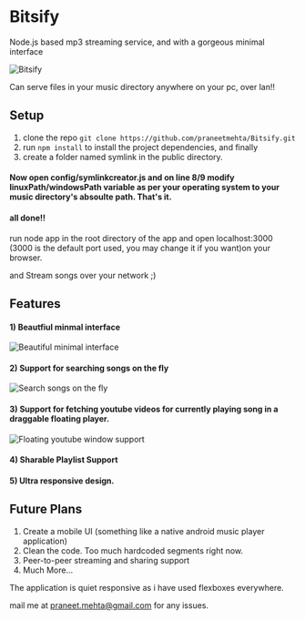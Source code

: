 # Bitsify

Node.js based mp3 streaming service, and with a gorgeous minimal interface

![Bitsify](https://cdn.pbrd.co/images/GCDAq5r.png)

Can serve files in your music directory anywhere on your pc, over lan!!

## Setup

1) clone the repo `git clone https://github.com/praneetmehta/Bitsify.git`
2) run `npm install` to install the project dependencies,  and finally
3) create a folder named symlink in the public directory.

#### Now open config/symlinkcreator.js and on line 8/9 modify linuxPath/windowsPath variable as per your operating system to your music directory's absoulte path. That's it.
#### all done!!

run node app in the root directory of the app and open localhost:3000  (3000 is the default port used, you may change it if you want)on your browser.

and Stream songs over your network ;)

## Features
#### 1) Beautfiul minmal interface

![Beautiful minimal interface](https://cdn.pbrd.co/images/GCDyULP.png)

#### 2) Support for searching songs on the fly

![Search songs on the fly](https://cdn.pbrd.co/images/GCDBoDp.png)

#### 3) Support for fetching youtube videos for currently playing song in a draggable floating player.

![Floating youtube window support](https://cdn.pbrd.co/images/GCDCAB4.gif)

#### 4) Sharable Playlist Support

#### 5) Ultra responsive design.

## Future Plans
1) Create a mobile UI (something like a native android music player application)
2) Clean the code. Too much hardcoded segments right now.
3) Peer-to-peer streaming and sharing support
4) Much More...


The application is quiet responsive as i have used flexboxes everywhere.

mail me at praneet.mehta@gmail.com for any issues.
